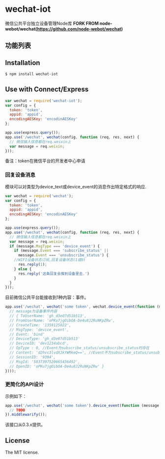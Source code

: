 wechat-iot
======

微信公共平台独立设备管理Node库  **FORK FROM node-webot/wechat(https://github.com/node-webot/wechat)**


## 功能列表


## Installation

```sh
$ npm install wechat-iot
```

## Use with Connect/Express

```js
var wechat = require('wechat-iot');
var config = {
  token: 'token',
  appid: 'appid',
  encodingAESKey: 'encodinAESKey'
};

app.use(express.query());
app.use('/wechat', wechat(config, function (req, res, next) {
  // 微信输入信息都在req.weixin上
  var message = req.weixin;
}));
```
备注：token在微信平台的开发者中心申请

### 回复设备消息
模块可以对类型为device_text或device_event的消息作出特定格式的响应.
```js
var wechat = require('wechat');
var config = {
  token: 'token',
  appid: 'appid',
  encodingAESKey: 'encodinAESKey'
};

app.use(express.query());
app.use('/wechat', wechat(config, function (req, res, next) {
  // 微信输入信息都在req.weixin上
  var message = req.weixin;
  if (message.MsgType === 'device_event') {
    if (message.Event === 'subscribe_status' ||
      message.Event === 'unsubscribe_status') {
    //WIFI设备状态订阅,回复设备状态(1或0)
      res.reply(1);
    } else {
      res.reply('这条回复会推到设备里去.')
    }
  }
}));
```

目前微信公共平台能接收到1种内容：事件。

```js
app.use('/wechat', wechat('some token', wechat.device_event(function (message, req, res, next) {
  // message为设备事件内容
  // { ToUserName: 'gh_d3e07d51b513',
  // FromUserName: 'oPKu7jgOibOA-De4u8J2RuNKpZRw',
  // CreateTime: '1359125022',
  // MsgType: 'device_event',
  // Event: 'bind'
  // DeviceType: 'gh_d3e07d51b513'
  // DeviceID: 'dev1234abcd',
  // OpType : 0, //Event为subscribe_status/unsubscribe_status时存在
  // Content: 'd2hvc3lvdXJkYWRkeQ==', //Event不为subscribe_status/unsubscribe_status时存在
  // SessionID: '9394',
  // MsgId: '5837397520665436492',
  // OpenID: 'oPKu7jgOibOA-De4u8J2RuNKpZRw' }
})));
```

### 更简化的API设计
示例如下：

```js
app.use('/wechat', wechat('some token').device_event(function (message, req, res, next) {
  // TODO
}).middlewarify());
```
该接口从0.3.x提供。

## License
The MIT license.
